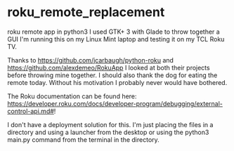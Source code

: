 # roku_remote_replacement
roku remote app in python3 
I used GTK+ 3 with Glade to throw together a GUI
I'm running this on my Linux Mint laptop and testing it on my TCL Roku TV.

Thanks to https://github.com/jcarbaugh/python-roku and https://github.com/alexdemeo/RokuApp
I looked at both their projects before throwing mine together.
I should also thank the dog for eating the remote today.  Without his motivation I probably never would have bothered.

The Roku documentation can be found here: https://developer.roku.com/docs/developer-program/debugging/external-control-api.md#! 

I don't have a deployment solution for this.  I'm just placing the files in a directory and using a launcher from the desktop or using the python3 main.py command from the terminal in the directory.
